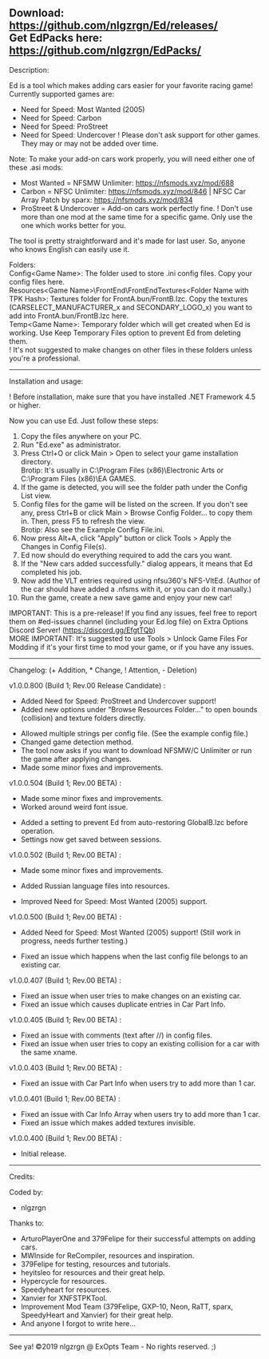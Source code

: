 Download: https://github.com/nlgzrgn/Ed/releases/  
Get EdPacks here: https://github.com/nlgzrgn/EdPacks/
------------------------------------------------------------------------------------------------------------
Description:

Ed is a tool which makes adding cars easier for your favorite racing game!  
Currently supported games are:
- Need for Speed: Most Wanted (2005)
- Need for Speed: Carbon
- Need for Speed: ProStreet
- Need for Speed: Undercover
! Please don't ask support for other games. They may or may not be added over time.  

Note: To make your add-on cars work properly, you will need either one of these .asi mods:
- Most Wanted = NFSMW Unlimiter: https://nfsmods.xyz/mod/688
- Carbon = NFSC Unlimiter: https://nfsmods.xyz/mod/846 | NFSC Car Array Patch by sparx: https://nfsmods.xyz/mod/834  
- ProStreet & Undercover = Add-on cars work perfectly fine.
! Don't use more than one mod at the same time for a specific game. Only use the one which works better for you.  

The tool is pretty straightforward and it's made for last user. So, anyone who knows English can easily use it.  

Folders:  
Config\<Game Name>: The folder used to store .ini config files. Copy your config files here.  
Resources\<Game Name>\FrontEnd\FrontEndTextures\<Folder Name with TPK Hash>: Textures folder for FrontA.bun/FrontB.lzc. Copy the textures (CARSELECT_MANUFACTURER_x and SECONDARY_LOGO_x) you want to add into FrontA.bun/FrontB.lzc here.  
Temp\<Game Name>: Temporary folder which will get created when Ed is working. Use Keep Temporary Files option to prevent Ed from deleting them.  
! It's not suggested to make changes on other files in these folders unless you're a professional.  

------------------------------------------------------------------------------------------------------------
Installation and usage:

! Before installation, make sure that you have installed .NET Framework 4.5 or higher.

Now you can use Ed. Just follow these steps:

1) Copy the files anywhere on your PC.
2) Run "Ed.exe" as administrator.
3) Press Ctrl+O or click Main > Open to select your game installation directory.  
Brotip: It's usually in C:\Program Files (x86)\Electronic Arts or C:\Program Files (x86)\EA GAMES.  
4) If the game is detected, you will see the folder path under the Config List view.
5) Config files for the game will be listed on the screen. If you don't see any, press Ctrl+B or click Main > Browse Config Folder... to copy them in. Then, press F5 to refresh the view.  
Brotip: Also see the Example Config File.ini.  
6) Now press Alt+A, click "Apply" button or click Tools > Apply the Changes in Config File(s).
7) Ed now should do everything required to add the cars you want.
8) If the "New cars added successfully." dialog appears, it means that Ed completed his job.
9) Now add the VLT entries required using nfsu360's NFS-VltEd. (Author of the car should have added a .nfsms with it, or you can do it manually.)
10) Run the game, create a new save game and enjoy your new car!

IMPORTANT: This is a pre-release! If you find any issues, feel free to report them on #ed-issues channel (including your Ed.log file) on Extra Options Discord Server! (https://discord.gg/EfgtTQb)  
MORE IMPORTANT: It's suggested to use Tools > Unlock Game Files For Modding if it's your first time to mod your game, or if you have any issues.  

------------------------------------------------------------------------------------------------------------
Changelog: (+ Addition, * Change, ! Attention, - Deletion)

v1.0.0.800 (Build 1; Rev.00 Release Candidate) :
+ Added Need for Speed: ProStreet and Undercover support!
+ Added new options under "Browse Resources Folder..." to open bounds (collision) and texture folders directly.
* Allowed multiple strings per config file. (See the example config file.)
* Changed game detection method.
* The tool now asks if you want to download NFSMW/C Unlimiter or run the game after applying changes.
* Made some minor fixes and improvements.

v1.0.0.504 (Build 1; Rev.00 BETA) :
* Made some minor fixes and improvements.
* Worked around weird font issue.
+ Added a setting to prevent Ed from auto-restoring GlobalB.lzc before operation.
+ Settings now get saved between sessions.

v1.0.0.502 (Build 1; Rev.00 BETA) :
* Made some minor fixes and improvements.
+ Added Russian language files into resources.
* Improved Need for Speed: Most Wanted (2005) support.

v1.0.0.500 (Build 1; Rev.00 BETA) :
+ Added Need for Speed: Most Wanted (2005) support! (Still work in progress, needs further testing.)
* Fixed an issue which happens when the last config file belongs to an existing car.

v1.0.0.407 (Build 1; Rev.00 BETA) :
* Fixed an issue when user tries to make changes on an existing car.
* Fixed an issue which causes duplicate entries in Car Part Info.

v1.0.0.405 (Build 1; Rev.00 BETA) :
* Fixed an issue with comments (text after //) in config files.
* Fixed an issue when user tries to copy an existing collision for a car with the same xname.

v1.0.0.403 (Build 1; Rev.00 BETA) :
* Fixed an issue with Car Part Info when users try to add more than 1 car.

v1.0.0.401 (Build 1; Rev.00 BETA) :
* Fixed an issue with Car Info Array when users try to add more than 1 car.
* Fixed an issue which makes added textures invisible.

v1.0.0.400 (Build 1; Rev.00 BETA) :
+ Initial release.
------------------------------------------------------------------------------------------------------------
Credits:

Coded by:
- nlgzrgn

Thanks to:
- ArturoPlayerOne and 379Felipe for their successful attempts on adding cars.
- MWInside for ReCompiler, resources and inspiration.
- 379Felipe for testing, resources and tutorials.
- heyitsleo for resources and their great help.
- Hypercycle for resources.
- Speedyheart for resources.
- Xanvier for XNFSTPKTool.
- Improvement Mod Team (379Felipe, GXP-10, Neon, RaTT, sparx, SpeedyHeart and Xanvier) for their great help.
- And anyone I forgot to write here...
------------------------------------------------------------------------------------------------------------

See ya!
©2019 nlgzrgn @ ExOpts Team - No rights reserved. ;)
